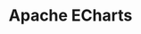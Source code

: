 ---
codehost: https://github.com/https://github.com/apache/incubator-echarts
logohandle: apache_echarts
sort: echarts
tags:
- apache
- charting
title: Apache ECharts
twitter: https://x.com/EChartsJs
website: https://echarts.apache.org/en/index.html
---